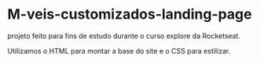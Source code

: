 # M-veis-customizados-landing-page
projeto feito para fins de estudo durante o curso explore da Rocketseat.

Utilizamos o HTML para montar a base do site e o CSS para estilizar.
